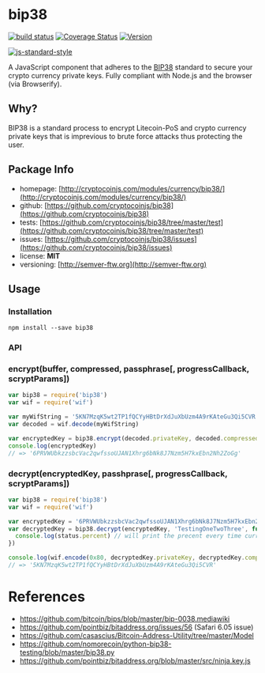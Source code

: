 # bip38

[![build status](https://secure.travis-ci.org/bitcoinjs/bip38.svg)](http://travis-ci.org/bitcoinjs/bip38)
[![Coverage Status](https://img.shields.io/coveralls/cryptocoinjs/bip38.svg)](https://coveralls.io/r/cryptocoinjs/bip38)
[![Version](http://img.shields.io/npm/v/bip38.svg)](https://www.npmjs.org/package/bip38)

[![js-standard-style](https://cdn.rawgit.com/feross/standard/master/badge.svg)](https://github.com/feross/standard)

A JavaScript component that adheres to the [BIP38](https://github.com/bitcoin/bips/blob/master/bip-0038.mediawiki) standard to secure your crypto currency private keys. Fully compliant with Node.js and the browser (via Browserify).


## Why?
BIP38 is a standard process to encrypt Litecoin-PoS and crypto currency private keys that is imprevious to brute force attacks thus protecting the user.


## Package Info
- homepage: [http://cryptocoinjs.com/modules/currency/bip38/](http://cryptocoinjs.com/modules/currency/bip38/)
- github: [https://github.com/cryptocoinjs/bip38](https://github.com/cryptocoinjs/bip38)
- tests: [https://github.com/cryptocoinjs/bip38/tree/master/test](https://github.com/cryptocoinjs/bip38/tree/master/test)
- issues: [https://github.com/cryptocoinjs/bip38/issues](https://github.com/cryptocoinjs/bip38/issues)
- license: **MIT**
- versioning: [http://semver-ftw.org](http://semver-ftw.org)


## Usage

### Installation

    npm install --save bip38


### API
### encrypt(buffer, compressed, passphrase[, progressCallback, scryptParams])

``` javascript
var bip38 = require('bip38')
var wif = require('wif')

var myWifString = '5KN7MzqK5wt2TP1fQCYyHBtDrXdJuXbUzm4A9rKAteGu3Qi5CVR'
var decoded = wif.decode(myWifString)

var encryptedKey = bip38.encrypt(decoded.privateKey, decoded.compressed, 'TestingOneTwoThree')
console.log(encryptedKey)
// => '6PRVWUbkzzsbcVac2qwfssoUJAN1Xhrg6bNk8J7Nzm5H7kxEbn2Nh2ZoGg'
```


### decrypt(encryptedKey, passhprase[, progressCallback, scryptParams])

``` javascript
var bip38 = require('bip38')
var wif = require('wif')

var encryptedKey = '6PRVWUbkzzsbcVac2qwfssoUJAN1Xhrg6bNk8J7Nzm5H7kxEbn2Nh2ZoGg'
var decryptedKey = bip38.decrypt(encryptedKey, 'TestingOneTwoThree', function (status) {
  console.log(status.percent) // will print the precent every time current increases by 1000
})

console.log(wif.encode(0x80, decryptedKey.privateKey, decryptedKey.compressed))
// => '5KN7MzqK5wt2TP1fQCYyHBtDrXdJuXbUzm4A9rKAteGu3Qi5CVR'
```


# References
- https://github.com/bitcoin/bips/blob/master/bip-0038.mediawiki
- https://github.com/pointbiz/bitaddress.org/issues/56 (Safari 6.05 issue)
- https://github.com/casascius/Bitcoin-Address-Utility/tree/master/Model
- https://github.com/nomorecoin/python-bip38-testing/blob/master/bip38.py
- https://github.com/pointbiz/bitaddress.org/blob/master/src/ninja.key.js

